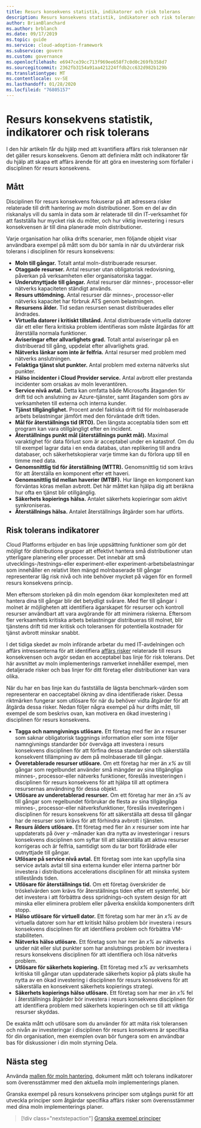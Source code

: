 ```yaml
---
title: Resurs konsekvens statistik, indikatorer och risk tolerans
description: Resurs konsekvens statistik, indikatorer och risk tolerans
author: BrianBlanchard
ms.author: brblanch
ms.date: 09/17/2019
ms.topic: guide
ms.service: cloud-adoption-framework
ms.subservice: govern
ms.custom: governance
ms.openlocfilehash: e6947ce39cc713f969ee658f7c0d0c269fb358d7
ms.sourcegitcommit: 2362fb3154a91aa421224ffdb2cc632d982b129b
ms.translationtype: MT
ms.contentlocale: sv-SE
ms.lasthandoff: 01/28/2020
ms.locfileid: "76805157"
---
```

# <a name="resource-consistency-metrics-indicators-and-risk-tolerance"></a>Resurs konsekvens statistik, indikatorer och risk tolerans

I den här artikeln får du hjälp med att kvantifiera affärs risk toleransen när det gäller resurs konsekvens. Genom att definiera mått och indikatorer får du hjälp att skapa ett affärs ärende för att göra en investering som förfaller i disciplinen för resurs konsekvens.

## <a name="metrics"></a>Mått

Disciplinen för resurs konsekvens fokuserar på att adressera risker relaterade till drift hantering av moln distributioner. Som en del av din riskanalys vill du samla in data som är relaterade till din IT-verksamhet för att fastställa hur mycket risk du möter, och hur viktig investering i resurs konsekvensen är till dina planerade moln distributioner.

Varje organisation har olika drifts scenarier, men följande objekt visar användbara exempel på mått som du bör samla in när du utvärderar risk tolerans i disciplinen för resurs konsekvens:

- **Moln till gångar.** Totalt antal moln-distribuerade resurser.
- **Otaggade resurser.** Antal resurser utan obligatorisk redovisning, påverkan på verksamheten eller organisatoriska taggar.
- **Underutnyttjade till gångar.** Antal resurser där minnes-, processor-eller nätverks kapaciteten ständigt används.
- **Resurs uttömdning.** Antal resurser där minnes-, processor-eller nätverks kapacitet har förbruk ATS genom belastningen.
- **Resursens ålder.** Tid sedan resursen senast distribuerades eller ändrades.
- **Virtuella datorer i kritiskt tillstånd.** Antal distribuerade virtuella datorer där ett eller flera kritiska problem identifieras som måste åtgärdas för att återställa normala funktioner.
- **Aviseringar efter allvarlighets grad.** Totalt antal aviseringar på en distribuerad till gång, uppdelat efter allvarlighets grad.
- **Nätverks länkar som inte är felfria.** Antal resurser med problem med nätverks anslutningen.
- **Felaktiga tjänst slut punkter.** Antal problem med externa nätverks slut punkter.
- **Hälso incidenter i Cloud Provider service.** Antal avbrott eller prestanda incidenter som orsakas av moln leverantören.
- **Service nivå avtal.** Detta kan omfatta både Microsofts åtaganden för drift tid och anslutning av Azure-tjänster, samt åtaganden som görs av verksamheten till externa och interna kunder.
- **Tjänst tillgänglighet.** Procent andel faktiska drift tid för molnbaserade arbets belastningar jämfört med den förväntade drift tiden.
- **Mål för återställnings tid (RTO).** Den längsta acceptabla tiden som ett program kan vara otillgängligt efter en incident.
- **Återställnings punkt mål (återställnings punkt mål).** Maximal varaktighet för data förlust som är acceptabel under en katastrof. Om du till exempel lagrar data i en enda databas, utan replikering till andra databaser, och säkerhetskopierar varje timme kan du förlora upp till en timme med data.
- **Genomsnittlig tid för återställning (MTTR).** Genomsnittlig tid som krävs för att återställa en komponent efter ett haveri.
- **Genomsnittlig tid mellan haverier (MTBF).** Hur länge en komponent kan förväntas köras mellan avbrott. Det här måttet kan hjälpa dig att beräkna hur ofta en tjänst blir otillgänglig.
- **Säkerhets kopierings hälsa.** Antalet säkerhets kopieringar som aktivt synkroniseras.
- **Återställnings hälsa.** Antalet återställnings åtgärder som har utförts.

## <a name="risk-tolerance-indicators"></a>Risk tolerans indikatorer

Cloud Platforms erbjuder en bas linje uppsättning funktioner som gör det möjligt för distributions grupper att effektivt hantera små distributioner utan ytterligare planering eller processer. Det innebär att små utvecklings-/testnings-eller experiment-eller experiment-arbetsbelastningar som innehåller en relativt liten mängd molnbaserade till gångar representerar låg risk nivå och inte behöver mycket på vägen för en formell resurs konsekvens princip.

Men eftersom storleken på din moln egendom ökar komplexiteten med att hantera dina till gångar blir det betydligt svårare. Med fler till gångar i molnet är möjligheten att identifiera ägarskapet för resurser och kontroll resurser användbart att vara avgörande för att minimera riskerna. Eftersom fler verksamhets kritiska arbets belastningar distribueras till molnet, blir tjänstens drift tid mer kritisk och toleransen för potentiella kostnader för tjänst avbrott minskar snabbt.

I det tidiga skedet av moln införande arbetar du med IT-avdelningen och affärs intressenterna för att identifiera [affärs risker](./business-risks.md) relaterade till resurs konsekvensen och avgör sedan en acceptabel bas linje för risk tolerans. Det här avsnittet av moln implementerings ramverket innehåller exempel, men detaljerade risker och bas linjer för ditt företag eller distributioner kan vara olika.

När du har en bas linje kan du fastställa de lägsta benchmark-värden som representerar en oacceptabel ökning av dina identifierade risker. Dessa riktmärken fungerar som utlösare för när du behöver vidta åtgärder för att åtgärda dessa risker. Nedan följer några exempel på hur drifts mått, till exempel de som beskrivs ovan, kan motivera en ökad investering i disciplinen för resurs konsekvens.

- **Tagga och namngivnings utlösare.** Ett företag med fler än _x_ resurser som saknar obligatorisk taggnings information eller som inte följer namngivnings standarder bör överväga att investera i resurs konsekvens disciplinen för att förfina dessa standarder och säkerställa konsekvent tillämpning av dem på molnbaserade till gångar.
- **Överetablerade resurser utlösare.** Om ett företag har mer än _x%_ av till gångar som regelbundet använder små mängder av sina tillgängliga minnes-, processor-eller nätverks funktioner, föreslås investeringen i disciplinen för resurs konsekvens för att hjälpa till att optimera resursernas användning för dessa objekt.
- **Utlösare av underetablerad resurser.** Om ett företag har mer än _x%_ av till gångar som regelbundet förbrukar de flesta av sina tillgängliga minnes-, processor-eller nätverksfunktioner, föreslås investeringen i disciplinen för resurs konsekvens för att säkerställa att dessa till gångar har de resurser som krävs för att förhindra avbrott i tjänsten.
- **Resurs ålders utlösare.** Ett företag med fler än _x_ resurser som inte har uppdaterats på över _y_ -månader kan dra nytta av investeringar i resurs konsekvens disciplinen som syftar till att säkerställa att aktiva resurser korrigeras och är felfria, samtidigt som du tar bort föråldrade eller outnyttjade till gångar.
- **Utlösare på service nivå avtal.** Ett företag som inte kan uppfylla sina service avtals avtal till sina externa kunder eller interna partner bör investera i distributions accelerations disciplinen för att minska system stillestånds tiden.
- **Utlösare för återställnings tid.** Om ett företag överskrider de tröskelvärden som krävs för återställnings tiden efter ett systemfel, bör det investera i att förbättra dess spridnings-och system design för att minska eller eliminera problem eller påverka enskilda komponenters drift stopp.
- **Hälso utlösare för virtuell dator.** Ett företag som har mer än _x%_ av de virtuella datorer som har ett kritiskt hälso problem bör investera i resurs konsekvens disciplinen för att identifiera problem och förbättra VM-stabiliteten.
- **Nätverks hälso utlösare.** Ett företag som har mer än _x%_ av nätverks under nät eller slut punkter som har anslutnings problem bör investera i resurs konsekvens disciplinen för att identifiera och lösa nätverks problem.
- **Utlösare för säkerhets kopiering.** Ett företag med _x%_ av verksamhets kritiska till gångar utan uppdaterade säkerhets kopior på plats skulle ha nytta av en ökad investering i disciplinen för resurs konsekvens för att säkerställa en konsekvent säkerhets kopierings strategi.
- **Säkerhets kopierings hälso utlösare.** Ett företag som har mer än _x%_ fel i återställnings åtgärder bör investera i resurs konsekvens disciplinen för att identifiera problem med säkerhets kopieringen och se till att viktiga resurser skyddas.

De exakta mått och utlösare som du använder för att mäta risk toleransen och nivån av investeringar i disciplinen för resurs konsekvens är specifika för din organisation, men exemplen ovan bör fungera som en användbar bas för diskussioner i din moln styrning Dela.

## <a name="next-steps"></a>Nästa steg

Använda [mallen för moln hantering](./template.md), dokument mått och tolerans indikatorer som överensstämmer med den aktuella moln implementerings planen.

Granska exempel på resurs konsekvens principer som utgångs punkt för att utveckla principer som åtgärdar specifika affärs risker som överensstämmer med dina moln implementerings planer.

> [!div class="nextstepaction"]
> [Granska exempel principer](./policy-statements.md)
